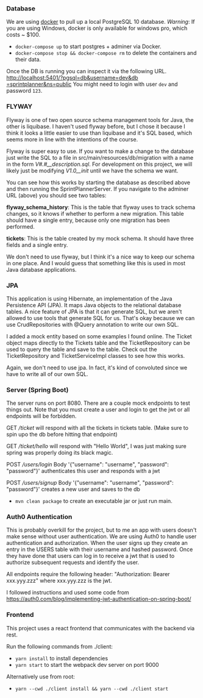 ### Database
We are using [docker](https://docs.docker.com/install/) to pull up a local PostgreSQL 10 database.
*Warning*: If you are using Windows, docker is only available for windows pro, which costs ~ $100. 

- `docker-compose up` to start postgres + adminer via Docker.
- `docker-compose stop && docker-compose rm` to delete the containers and their data.

Once the DB is running you can inspect it via the following URL. [http://localhost:5401/?pgsql=db&username=dev&db
=sprintplanner&ns=public](http://localhost:5401/?pgsql=db&username=dev&db=sprintplanner&ns=public)
You might need to login with user `dev` and password `123`.

### FLYWAY
Flyway is one of two open source schema management tools for Java, the other is liquibase. I haven't used flyway
before, but I chose it because I think it looks a little easier to use than liquibase and it's SQL based, which seems
 more in line with the intentions of the course.

Flyway is super easy to use. If you want to make a change to the database just write the SQL to a file in 
src/main/resources/db/migration with a name in the form *V#.#__description.sql*. For development on this project, we
will likely just be modifying *V1.0__init* until we have the schema we want.

You can see how this works by starting the database as described above and then running the SprintPlannerServer.
If you navigate to the adminer URL (above) you should see two tables:

**flyway_schema_history**: This is the table that flyway uses to track schema changes, so it knows if whether to perform
a new migration. This table should have a single entry, because only one migration has been performed.

**tickets**: This is the table created by my mock schema. It should have three fields and a single entry.

We don't need to use flyway, but I think it's a nice way to keep our schema in one place. And I would guess that
something like this is used in most Java database applications.

### JPA
This application is using Hibernate, an implementation of the Java Persistence API (JPA). It maps Java objects to the
relational database tables. A nice feature of JPA is that it can generate SQL, but we aren't allowed to use tools
that generate SQL for us. That's okay because we can use CrudRepositories with @Query annotation to write our own
 SQL.

I added a mock entity based on some examples I found online. The Ticket object maps directly to the Tickets table and
the TicketRepository can be used to query the table and save to the table. Check out the TicketRepository and
TicketServiceImpl classes to see how this works.

Again, we don't need to use jpa. In fact, it's kind of convoluted since we have to write all of our own SQL.

### Server (Spring Boot)
The server runs on port 8080. There are a couple mock endpoints to test things out. Note that you must create a user
 and login to get the jwt or all endpoints will be forbidden.

GET */ticket* will respond with all the tickets in tickets table. (Make sure to spin upo the db before hitting that
 endpoint)
 
GET */ticket/hello* will respond with "Hello World", I was just making sure spring was properly doing its black magic.

POST */users/login* Body '{"username": "username", "password": "password"}' authenticates this user and responds with
 a jwt
 
POST */users/signup* Body '{"username": "username", "password": "password"}' creates a new user and saves to the db

- `mvn clean package` to create an executable jar or just run main.

### Auth0 Authentication
This is probably overkill for the project, but to me an app with users doesn't make sense without user authentication.
 We are using Auth0 to handle user authentication and authorization. When the user signs up they create an entry in the
 USERS table with their username and hashed password. Once they
 have done that users can log in to receive a jwt that is used to authorize subsequent requests and identify the user. 
 
 All endpoints require the following header:
 "Authorization: Bearer xxx.yyy.zzz" where xxx.yyy.zzz is the jwt.
 
 I followed instructions and used some code from https://auth0.com/blog/implementing-jwt-authentication-on-spring-boot/

### Frontend

This project uses a react frontend that communicates with the backend via rest.

Run the following commands from ./client:

- `yarn install` to install dependencies
- `yarn start` to start the webpack dev server on port 9000

Alternatively use from root:

- `yarn --cwd ./client install && yarn --cwd ./client start`